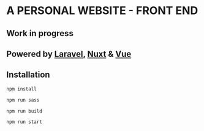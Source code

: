 # A PERSONAL WEBSITE - FRONT END

## Work in progress

## Powered by [Laravel](https://laravel.com/), [Nuxt](https://nuxtjs.org/) & [Vue](https://vuejs.org/)

## Installation

```bash
npm install
```

```bash
npm run sass
```

```bash
npm run build
```

```bash
npm run start
```
